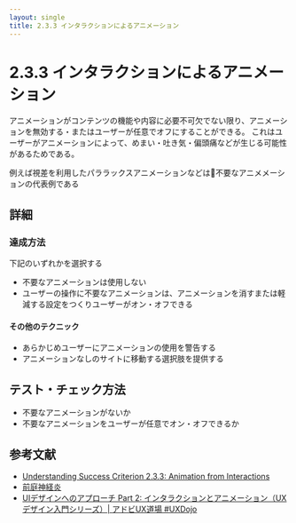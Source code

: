 ```yaml
---
layout: single
title: 2.3.3 インタラクションによるアニメーション
---
```


# 2.3.3 インタラクションによるアニメーション

アニメーションがコンテンツの機能や内容に必要不可欠でない限り、アニメーションを無効する・またはユーザーが任意でオフにすることができる。
これはユーザーがアニメーションによって、めまい・吐き気・偏頭痛などが生じる可能性があるためである。

例えば視差を利用したパララックスアニメーションなどは不要なアニメメーションの代表例である


## 詳細

### 達成方法
下記のいずれかを選択する
- 不要なアニメーションは使用しない
- ユーザーの操作に不要なアニメーションは、アニメーションを消すまたは軽減する設定をつくりユーザーがオン・オフできる

#### その他のテクニック
- あらかじめユーザーにアニメーションの使用を警告する　
- アニメーションなしのサイトに移動する選択肢を提供する



## テスト・チェック方法

- 不要なアニメーションがないか
- 不要なアニメーションをユーザーが任意でオン・オフできるか


## 参考文献

- [Understanding Success Criterion 2.3.3: Animation from Interactions](https://www.w3.org/WAI/WCAG21/Understanding/animation-from-interactions.html)
- [前庭神経炎](https://ja.wikipedia.org/wiki/%E5%89%8D%E5%BA%AD%E7%A5%9E%E7%B5%8C%E7%82%8E)
- [UIデザインへのアプローチ Part 2: インタラクションとアニメーション（UXデザイン入門シリーズ）| アドビUX道場 #UXDojo](https://blogs.adobe.com/japan/web-fundamentals-ui-design-part-2-interactions-animations/)
